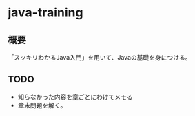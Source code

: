 # java-training

## 概要
「スッキリわかるJava入門」を用いて、Javaの基礎を身につける。

## TODO
- 知らなかった内容を章ごとにわけてメモる
- 章末問題を解く。

